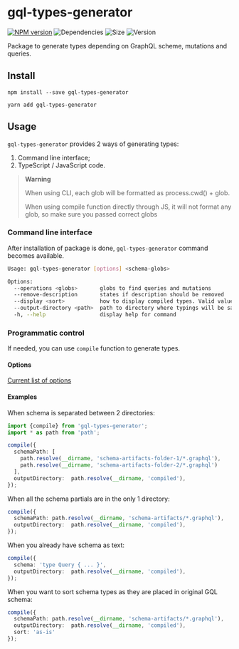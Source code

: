 gql-types-generator
===

[![NPM version][npm-image]][npm-url]
![Dependencies][deps-image]
![Size][size-image]
![Version][version-image]

[deps-image]: https://img.shields.io/david/wolframdeus/gql-types-generator
[npm-image]: https://img.shields.io/npm/dm/gql-types-generator
[npm-url]: https://www.npmjs.com/package/gql-types-generator
[size-image]: https://img.shields.io/bundlephobia/minzip/gql-types-generator
[version-image]: https://img.shields.io/npm/v/gql-types-generator

Package to generate types depending on GraphQL scheme, mutations and queries.

## Install
```
npm install --save gql-types-generator
```
```
yarn add gql-types-generator
```

## Usage
`gql-types-generator` provides 2 ways of generating types:
1. Command line interface;
2. TypeScript / JavaScript code.

> **Warning**
>
> When using CLI, each glob will be formatted as process.cwd() + glob.
>
> When using compile function directly through JS, it will not format any glob,
> so make sure you passed correct globs

### Command line interface
After installation of package is done, `gql-types-generator` command
becomes available.

```bash
Usage: gql-types-generator [options] <schema-globs>

Options:
  --operations <globs>       globs to find queries and mutations
  --remove-description       states if description should be removed
  --display <sort>           how to display compiled types. Valid values are "as-is" and "default". By default, generator compiles scalars first, then enums, interfaces, inputs, unions and then types. "as-is" places types as they are placed in schema
  --output-directory <path>  path to directory where typings will be saved
  -h, --help                 display help for command
```

### Programmatic control
If needed, you can use `compile` function to generate types.

#### Options
[Current list of options](https://github.com/wolframdeus/gql-types-generator/blob/master/src/types/compiler.ts)

#### Examples
When schema is separated between 2 directories:

```typescript
import {compile} from 'gql-types-generator';
import * as path from 'path';

compile({
  schemaPath: [
    path.resolve(__dirname, 'schema-artifacts-folder-1/*.graphql'),
    path.resolve(__dirname, 'schema-artifacts-folder-2/*.graphql')
  ],
  outputDirectory:  path.resolve(__dirname, 'compiled'),
});
```

When all the schema partials are in the only 1 directory:
```typescript
compile({
  schemaPath: path.resolve(__dirname, 'schema-artifacts/*.graphql'),
  outputDirectory:  path.resolve(__dirname, 'compiled'),
});
```

When you already have schema as text:

```typescript
compile({ 
  schema: 'type Query { ... }',
  outputDirectory:  path.resolve(__dirname, 'compiled'),
});
``` 

When you want to sort schema types as they are placed in original GQL schema:
```typescript
compile({
  schemaPath: path.resolve(__dirname, 'schema-artifacts/*.graphql'),
  outputDirectory:  path.resolve(__dirname, 'compiled'),
  sort: 'as-is'
});
```
